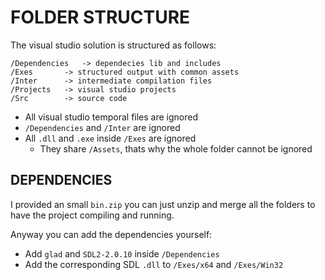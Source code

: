 # FOLDER STRUCTURE
The visual studio solution is structured as follows:

```
/Dependencies 	-> dependecies lib and includes
/Exes 		-> structured output with common assets
/Inter 		-> intermediate compilation files
/Projects 	-> visual studio projects
/Src 		-> source code
```

* All visual studio temporal files are ignored
* `/Dependencies` and `/Inter` are ignored
* All `.dll` and `.exe` inside `/Exes` are ignored
	* They share `/Assets`, thats why the whole folder cannot be ignored

## DEPENDENCIES

I provided an small `bin.zip` you can just unzip and merge all the folders to have the project compiling and running.

Anyway you can add the dependencies yourself:
* Add `glad` and `SDL2-2.0.10` inside `/Dependencies`
* Add the corresponding SDL `.dll` to `/Exes/x64` and `/Exes/Win32`
